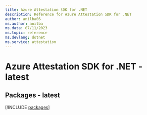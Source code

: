 ```yaml
---
title: Azure Attestation SDK for .NET
description: Reference for Azure Attestation SDK for .NET
author: anilba06
ms.author: anilba
ms.data: 07/11/2023
ms.topic: reference
ms.devlang: dotnet
ms.service: attestation
---
```

# Azure Attestation SDK for .NET - latest
## Packages - latest
[!INCLUDE [packages](attestation-index.md)]